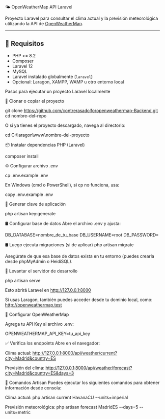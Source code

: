 🌤️ OpenWeatherMap API Laravel

Proyecto Laravel para consultar el clima actual y la previsión meteorológica utilizando la API de [OpenWeatherMap](https://openweathermap.org/api).

---

## 🚀 Requisitos

- PHP >= 8.2
- Composer
- Laravel 12
- MySQL
- Laravel instalado globalmente (`laravel`)
- Opcional: Laragon, XAMPP, WAMP u otro entorno local


Pasos para ejecutar un proyecto Laravel localmente

🔽 Clonar o copiar el proyecto

git clone https://github.com/contrerasadolfo/openweathermap-Backend.git
cd nombre-del-repo

O si ya tienes el proyecto descargado, navega al directorio:

cd C:\laragon\www\nombre-del-proyecto

📦 Instalar dependencias PHP (Laravel)

composer install

⚙️ Configurar archivo .env

cp .env.example .env

En Windows (cmd o PowerShell), si cp no funciona, usa:

copy .env.example .env

🔑 Generar clave de aplicación

php artisan key:generate

🛢️ Configurar base de datos
Abre el archivo .env y ajusta:

DB_DATABASE=nombre_de_tu_base
DB_USERNAME=root
DB_PASSWORD=

🛢️ Luego ejecuta migraciones (si de aplicar)
php artisan migrate


Asegúrate de que esa base de datos exista en tu entorno (puedes crearla desde phpMyAdmin o HeidiSQL).

🚀 Levantar el servidor de desarrollo

  php artisan serve

Esto abrirá Laravel en http://127.0.0.1:8000

Si usas Laragon, también puedes acceder desde tu dominio local, como:
http://openweathermap.test

🔐 Configurar OpenWeatherMap

Agrega tu API Key al archivo .env:

OPENWEATHERMAP_API_KEY=tu_api_key


✅ Verifica los endpoints
Abre en el navegador:

Clima actual:
http://127.0.0.1:8000/api/weather/current?city=Madrid&country=ES

Previsión del clima:
http://127.0.0.1:8000/api/weather/forecast?city=Madrid&country=ES&days=3


🧪 Comandos Artisan
Puedes ejecutar los siguientes comandos para obtener información desde consola:

Clima actual: php artisan current HavanaCU --units=imperial

Previsión meteorológica: php artisan forecast MadridES --days=5 --units=metric

